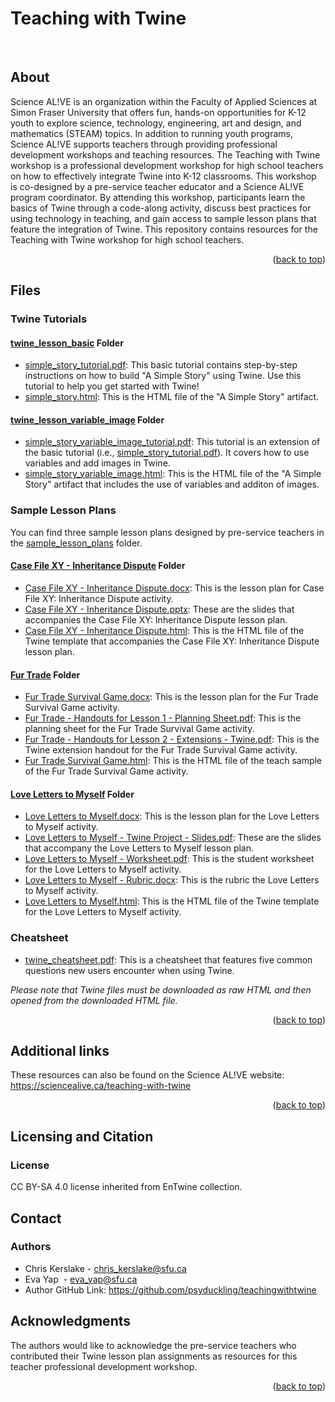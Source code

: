 <a id="readme-top"></a>

# Teaching with Twine
 
## About
Science AL!VE is an organization within the Faculty of Applied Sciences at Simon Fraser University that offers fun, hands-on opportunities for K-12 youth to explore science, technology, engineering, art and design, and mathematics (STEAM) topics. In addition to running youth programs, Science AL!VE supports teachers through providing professional development workshops and teaching resources. The Teaching with Twine workshop is a professional development workshop for high school teachers on how to effectively integrate Twine into K-12 classrooms. This workshop is co-designed by a pre-service teacher educator and a Science AL!VE program coordinator. By attending this workshop, participants learn the basics of Twine through a code-along activity, discuss best practices for using technology in teaching, and gain access to sample lesson plans that feature the integration of Twine. This repository contains resources for the Teaching with Twine workshop for high school teachers.

<p align="right">(<a href="#readme-top">back to top</a>)</p>

## Files

### Twine Tutorials

#### [twine_lesson_basic](https://github.com/psyduckling/teachingwithtwine/tree/main/twine_lesson_basic) Folder
* [simple_story_tutorial.pdf](https://github.com/psyduckling/teachingwithtwine/blob/main/twine_lesson_basic/simple_story_tutorial.pdf): This basic tutorial contains step-by-step instructions on how to build "A Simple Story" using Twine. Use this tutorial to help you get started with Twine!
* [simple_story.html](https://github.com/psyduckling/teachingwithtwine/blob/main/twine_lesson_basic/simple_story.html): This is the HTML file of the "A Simple Story" artifact.

#### [twine_lesson_variable_image](https://github.com/psyduckling/teachingwithtwine/tree/main/twine_lesson_variable_image) Folder
* [simple_story_variable_image_tutorial.pdf](https://github.com/psyduckling/teachingwithtwine/blob/main/twine_lesson_variable_image/simple_story_variable_image_tutorial.pdf): This tutorial is an extension of the basic tutorial (i.e., [simple_story_tutorial.pdf](https://github.com/psyduckling/teachingwithtwine/blob/main/twine_lesson_basic/simple_story_tutorial.pdf)). It covers how to use variables and add images in Twine.
* [simple_story_variable_image.html](https://github.com/psyduckling/teachingwithtwine/blob/main/twine_lesson_variable_image/simple_story_variable_image.html):  This is the HTML file of the "A Simple Story" artifact that includes the use of variables and additon of images.

### Sample Lesson Plans
You can find three sample lesson plans designed by pre-service teachers in the [sample_lesson_plans](https://github.com/psyduckling/teachingwithtwine/tree/main/sample_lesson_plans) folder.

#### [Case File XY - Inheritance Dispute](https://github.com/psyduckling/teachingwithtwine/tree/main/sample_lesson_plans/Case%20File%20XY%20-%20Inheritance%20Dispute) Folder
* [Case File XY - Inheritance Dispute.docx](https://github.com/psyduckling/teachingwithtwine/blob/main/sample_lesson_plans/Case%20File%20XY%20-%20Inheritance%20Dispute/Case%20File%20XY%20-%20Inheritance%20Dispute.docx): This is the lesson plan for Case File XY: Inheritance Dispute activity.
* [Case File XY - Inheritance Dispute.pptx](https://github.com/psyduckling/teachingwithtwine/blob/main/sample_lesson_plans/Case%20File%20XY%20-%20Inheritance%20Dispute/Case%20File%20XY%20-%20Inheritance%20Dispute.pptx): These are the slides that accompanies the Case File XY: Inheritance Dispute lesson plan.
* [Case File XY - Inheritance Dispute.html](https://github.com/psyduckling/teachingwithtwine/blob/main/sample_lesson_plans/Case%20File%20XY%20-%20Inheritance%20Dispute/Case%20File%20XY%20-%20Inheritance%20Dispute.html): This is the HTML file of the Twine template that accompanies the Case File XY: Inheritance Dispute lesson plan. 

#### [Fur Trade](https://github.com/psyduckling/teachingwithtwine/tree/main/sample_lesson_plans/Case%20File%20XY%20-%20Inheritance%20Dispute) Folder
* [Fur Trade Survival Game.docx](https://github.com/psyduckling/teachingwithtwine/blob/main/sample_lesson_plans/Fur%20Trade/Fur%20Trade%20Survival%20Game.docx): This is the lesson plan for the Fur Trade Survival Game activity.
* [Fur Trade - Handouts for Lesson 1 - Planning Sheet.pdf](https://github.com/psyduckling/teachingwithtwine/blob/main/sample_lesson_plans/Fur%20Trade/Fur%20Trade%20-%20Handouts%20for%20Lesson%201%20-%20Planning%20Sheet.pdf): This is the planning sheet for the Fur Trade Survival Game activity.
* [Fur Trade - Handouts for Lesson 2 - Extensions - Twine.pdf](https://github.com/psyduckling/teachingwithtwine/blob/main/sample_lesson_plans/Fur%20Trade/Fur%20Trade%20-%20Handouts%20for%20Lesson%202%20-%20Extensions%20-%20Twine.pdf): This is the Twine extension handout for the Fur Trade Survival Game activity.
* [Fur Trade Survival Game.html](https://github.com/psyduckling/teachingwithtwine/blob/main/sample_lesson_plans/Fur%20Trade/Fur%20Trade%20Survival%20Game.html): This is the HTML file of the teach sample of the Fur Trade Survival Game activity.

#### [Love Letters to Myself](https://github.com/psyduckling/teachingwithtwine/tree/main/sample_lesson_plans/Love%20Letters%20to%20Myself) Folder
* [Love Letters to Myself.docx](https://github.com/psyduckling/teachingwithtwine/blob/main/sample_lesson_plans/Love%20Letters%20to%20Myself/Love%20Letters%20to%20Myself.docx): This is the lesson plan for the Love Letters to Myself activity.
* [Love Letters to Myself - Twine Project - Slides.pdf](https://github.com/psyduckling/teachingwithtwine/blob/main/sample_lesson_plans/Love%20Letters%20to%20Myself/Love%20Letters%20to%20Myself%20-%20Twine%20Project%20-%20Slides.pdf): These are the slides that accompany the Love Letters to Myself lesson plan.
* [Love Letters to Myself - Worksheet.pdf](https://github.com/psyduckling/teachingwithtwine/blob/main/sample_lesson_plans/Love%20Letters%20to%20Myself/Love%20Letters%20to%20Myself%20-%20Worksheet.pdf): This is the student worksheet for the Love Letters to Myself activity.
* [Love Letters to Myself - Rubric.docx](https://github.com/psyduckling/teachingwithtwine/blob/main/sample_lesson_plans/Love%20Letters%20to%20Myself/Love%20Letters%20to%20Myself%20-%20Rubric.docx): This is the rubric the Love Letters to Myself activity.
* [Love Letters to Myself.html](https://github.com/psyduckling/teachingwithtwine/blob/main/sample_lesson_plans/Love%20Letters%20to%20Myself/Love%20Letters%20to%20Myself.html): This is the HTML file of the Twine template for the Love Letters to Myself activity.


### Cheatsheet
* [twine_cheatsheet.pdf](https://github.com/psyduckling/teachingwithtwine/blob/main/twine_cheatsheet.pdf): This is a cheatsheet that features five common questions new users encounter when using Twine.

*Please note that Twine files must be downloaded as raw HTML and then opened from the downloaded HTML file.*

<p align="right">(<a href="#readme-top">back to top</a>)</p>

## Additional links 
These resources can also be found on the Science AL!VE website: https://sciencealive.ca/teaching-with-twine

<p align="right">(<a href="#readme-top">back to top</a>)</p>

## Licensing and Citation

### License
CC BY-SA 4.0 license inherited from EnTwine collection.

## Contact

### Authors
* Chris Kerslake - chris_kerslake@sfu.ca <!-- include desired contact information -->
* Eva Yap  - eva_yap@sfu.ca 
* Author GitHub Link: https://github.com/psyduckling/teachingwithtwine

## Acknowledgments
The authors would like to acknowledge the pre-service teachers who contributed their Twine lesson plan assignments as resources for this teacher professional development workshop.

<p align="right">(<a href="#readme-top">back to top</a>)</p>

